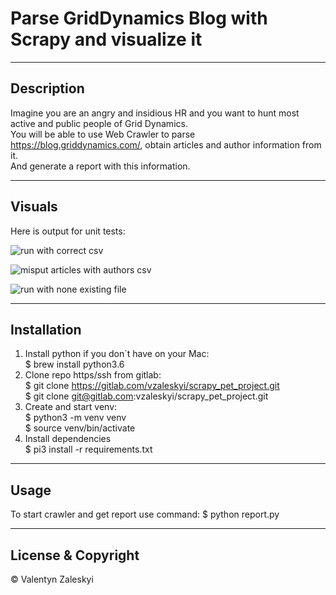 # Parse GridDynamics Blog with Scrapy and visualize it
_ _ _

## Description

Imagine you are an angry and insidious HR and you want to hunt most active and public people of Grid Dynamics.<br />
You will be able to use Web Crawler to parse https://blog.griddynamics.com/, obtain articles and author information from it.<br />
And generate a report with this information.

_ _ _

## Visuals
Here is output for unit tests:

![run with correct csv](/uploads/6cdfe9c3196d41555089136575ae3ddd/Screen_Shot_2020-02-26_at_3.51.48_PM.png)

![misput articles with authors csv](/uploads/07d10c49c1a570dcfa18faf2e325dfcf/Screen_Shot_2020-02-26_at_3.55.04_PM.png)

![run with none existing file](/uploads/1264dac50adaaaf128b3b6914c4e3f5d/Screen_Shot_2020-02-26_at_4.04.24_PM.png)

_ _ _

## Installation
1. Install python if you don`t have on your Mac:<br />
$ brew install python3.6
1. Clone repo https/ssh from gitlab:<br />
$ git clone https://gitlab.com/vzaleskyi/scrapy_pet_project.git<br />
$ git clone git@gitlab.com:vzaleskyi/scrapy_pet_project.git
1. Create and start venv:<br />
$ python3 -m venv venv<br />
$ source venv/bin/activate
1. Install dependencies<br />
$ pi3 install -r requirements.txt
_ _ _

## Usage
To start crawler and get report use command:
$ python report.py
_ _ _

## License & Copyright
© Valentyn Zaleskyi














